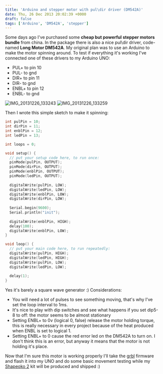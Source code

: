 ```yaml
---
title: 'Arduino and stepper motor with pul\dir driver (DM542A)'
date: Thu, 26 Dec 2013 20:02:39 +0000
draft: false
tags: ['Arduino', 'DM542A', 'stepper']
---
```


Some days ago I've purchased some **cheap but powerful stepper motors bundle** from china.
In the package there is also a nice pul\\dir driver, code-named **Long Motor DM542A**.
My original plan was to use an Arduino to make the motor spinning around. To test if everything it's working I've
connected one of these drivers to my Arduino UNO:

* PUL+ to pin 10
* PUL- to gnd
* DIR+ to pin 11
* DIR- to gnd
* ENBL+ to pin 12
* ENBL- to gnd

![IMG_20131226_133243](/howto/arduino/arduino-stepper-motor-puldir-driver-dm542a/IMG_20131226_133243.jpg)
![IMG_20131226_133259](/howto/arduino/arduino-stepper-motor-puldir-driver-dm542a/IMG_20131226_133259.jpg)


Then I wrote this simple sketch to make it spinning: 

```ino
int pulPin = 10;
int dirPin = 11;
int enblPin = 12;
int ledPin = 13;

int loops = 0;

void setup() {
  // put your setup code here, to run once:
  pinMode(pulPin, OUTPUT);
  pinMode(dirPin, OUTPUT);
  pinMode(enblPin, OUTPUT);
  pinMode(ledPin, OUTPUT);
  
  digitalWrite(pulPin, LOW);
  digitalWrite(ledPin, LOW);
  digitalWrite(enblPin, LOW);
  digitalWrite(dirPin, LOW);
  
  Serial.begin(9600);
  Serial.println("init");
  
  digitalWrite(enblPin, HIGH);
  delay(100);
  digitalWrite(enblPin, LOW);
}

void loop() {
  // put your main code here, to run repeatedly: 
  digitalWrite(pulPin, HIGH);
  digitalWrite(ledPin, HIGH);
  digitalWrite(pulPin, LOW);
  digitalWrite(ledPin, LOW);
  
  delay(1);
}
```

Yes it's barely a square wave generator :) Considerations:

* You will need a lot of pulses to see something moving, that's why I've set the loop interval to 1ms.
* It's nice to play with dip switches and see what happens if you set dip5-8 to off: the motor seems to be almost
  stationary
* Setting ENBL+ to 0v (logical 0, false) release the motor holding torque, this is really necessary in every project
  because of the heat produced when ENBL is set to logical 1.
* Setting ENBL+ to 0 cause the red error led on the DM542A to turn on. I don't think this is an error, but anyway it
  means that the motor is not holding it's place.

Now that I'm sure this motor is working properly I'll take the [grbl](https://github.com/grbl/grbl "grbl") firmware and
flash it into my UNO and do some basic movement testing while
my [Shapeoko 2](http://www.shapeoko.com/ "Shapeoko - Open source CNC Router\Miller") kit will be produced and shipped :)